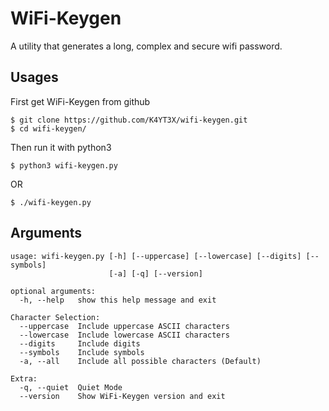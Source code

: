 # WiFi-Keygen

A utility that generates a long, complex and secure wifi password.


## Usages

First get WiFi-Keygen from github
~~~~
$ git clone https://github.com/K4YT3X/wifi-keygen.git
$ cd wifi-keygen/
~~~~

Then run it with python3
~~~~
$ python3 wifi-keygen.py
~~~~
OR
~~~~
$ ./wifi-keygen.py
~~~~

## Arguments
~~~~
usage: wifi-keygen.py [-h] [--uppercase] [--lowercase] [--digits] [--symbols]
                      [-a] [-q] [--version]

optional arguments:
  -h, --help   show this help message and exit

Character Selection:
  --uppercase  Include uppercase ASCII characters
  --lowercase  Include lowercase ASCII characters
  --digits     Include digits
  --symbols    Include symbols
  -a, --all    Include all possible characters (Default)

Extra:
  -q, --quiet  Quiet Mode
  --version    Show WiFi-Keygen version and exit
~~~~